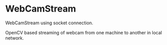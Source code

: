 # WebCamStream
WebCamStream using socket connection.


OpenCV based streaming of webcam from one machine to another in local network.
